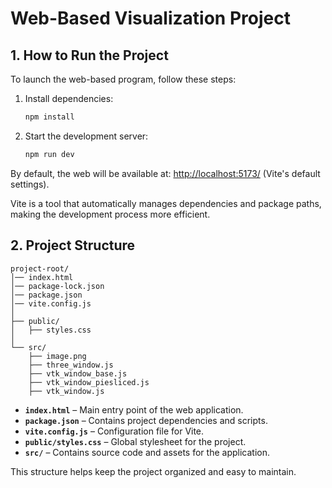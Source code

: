 # Web-Based Visualization Project

## 1. How to Run the Project

To launch the web-based program, follow these steps:

1. Install dependencies:
   ```sh
   npm install
   ```
2. Start the development server:
   ```sh
   npm run dev
   ```

By default, the web will be available at: [http://localhost:5173/](http://localhost:5173/) (Vite's default settings).

Vite is a tool that automatically manages dependencies and package paths, making the development process more efficient.

## 2. Project Structure

```
project-root/
│── index.html
│── package-lock.json
│── package.json
│── vite.config.js
│
├── public/
│   ├── styles.css
│
└── src/
    ├── image.png
    ├── three_window.js
    ├── vtk_window_base.js
    ├── vtk_window_piesliced.js
    ├── vtk_window.js
```

- **`index.html`** – Main entry point of the web application.
- **`package.json`** – Contains project dependencies and scripts.
- **`vite.config.js`** – Configuration file for Vite.
- **`public/styles.css`** – Global stylesheet for the project.
- **`src/`** – Contains source code and assets for the application.

This structure helps keep the project organized and easy to maintain.
